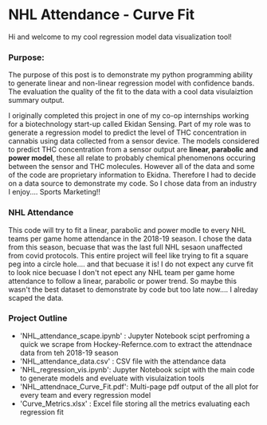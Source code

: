 # NHL Attendance - Curve Fit

Hi and welcome to my cool regression model data visualization tool!

### Purpose:

The purpose of this post is to demonstrate my python programming ability to generate linear and non-linear regression model with confidence bands. The evaluation the quality of the fit to the data with a cool data visulaiztion summary output.

I originally completed this project in one of my co-op internships working for a biotechnology start-up called Ekidan Sensing. Part of my role was to generate a regression model to predict the level of THC concentration in cannabis using data collected from a sensor device. The models considered to predict THC concentration from a sensor output are **linear, parabolic and power model**, these all relate to probably chemical phenomenons occuring between the sensor and THC molecules.  However all of the data and some of the code are proprietary information to Ekidna. Therefore I had to decide on a data source to demonstrate my code. So I chose data from an industry I enjoy.... Sports Marketing!!

### NHL Attendance

This code will try to fit a linear, parabolic and power modle to every NHL teams per game home attendance in the 2018-19 season. I chose the data from this season, becuase that was the last full NHL sesaon unaffected from covid protocols. This entire project will feel like trying to fit a square peg into a circle hole.... and that becuase it is! I do not expect any curve fit to look nice becuase I don't not epect any NHL team per game home attendance to follow a linear, parabolic or power trend. So maybe this wasn't the best dataset to demonstrate by code but too late now.... I alreday scaped the data.

### Project Outline
- 'NHL_attendance_scape.ipynb' : Jupyter Notebook scipt perfroming a quick we scrape from Hockey-Refernce.com to extract the attendnace data from teh 2018-19 season
- 'NHL_attendance_data.csv' : CSV file with the attendance data
- 'NHL_regression_vis.ipynb': Jupyter Notebook scipt with the main code to generate models and eveluate with visulaization tools
- 'NHL_attendnace_Curve_Fit.pdf':  Multi-page pdf output of the all plot for every team and every regression model
- 'Curve_Metrics.xlsx' : Excel file storing all the metrics evaluating each regression fit
